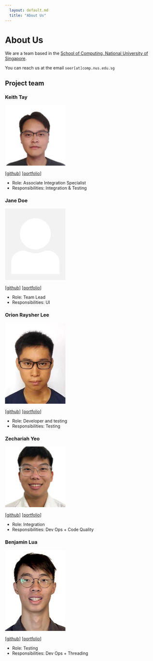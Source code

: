 ```yaml
---
  layout: default.md
  title: "About Us"
---
```


# About Us

We are a team based in the [School of Computing, National University of Singapore](http://www.comp.nus.edu.sg).

You can reach us at the email `seer[at]comp.nus.edu.sg`

## Project team

### Keith Tay

<img src="images/keitht8y.png" width="200px">

[[github](https://github.com/keitht8y)]
[[portfolio](team/johndoe.md)]

* Role: Associate Integration Specialist
* Responsibilities: Integration & Testing

### Jane Doe

<img src="images/johndoe.png" width="200px">

[[github](http://github.com/johndoe)]
[[portfolio](team/johndoe.md)]

* Role: Team Lead
* Responsibilities: UI

### Orion Raysher Lee

<img src="images/its-me-orion.png" width="200px">

[[github](http://github.com/its-me-orion)] [[portfolio](team/johndoe.md)]

* Role: Developer and testing
* Responsibilities: Testing

### Zechariah Yeo

<img src="images/not-a-scam.png" width="200px">

[[github](https://github.com/not-a-scam)]
[[portfolio](team/johndoe.md)]

* Role: Integration
* Responsibilities: Dev Ops + Code Quality

### Benjamin Lua

<img src="images/lkxben.png" width="200px">

[[github](http://github.com/lkxben)]
[[portfolio](team/johndoe.md)]

* Role: Testing
* Responsibilities: Dev Ops + Threading
